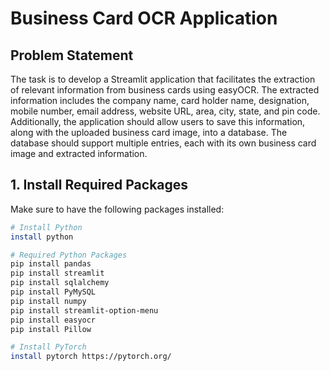# Business Card OCR Application

## Problem Statement

The task is to develop a Streamlit application that facilitates the extraction of relevant information from business cards using easyOCR. The extracted information includes the company name, card holder name, designation, mobile number, email address, website URL, area, city, state, and pin code. Additionally, the application should allow users to save this information, along with the uploaded business card image, into a database. The database should support multiple entries, each with its own business card image and extracted information.

## 1. Install Required Packages

Make sure to have the following packages installed:

```bash
# Install Python
install python

# Required Python Packages
pip install pandas
pip install streamlit
pip install sqlalchemy
pip install PyMySQL
pip install numpy
pip install streamlit-option-menu
pip install easyocr
pip install Pillow

# Install PyTorch
install pytorch https://pytorch.org/
